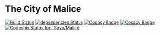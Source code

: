

# The City of Malice

[![Build Status](https://travis-ci.org/TSavo/Malice.svg?branch=master)](https://travis-ci.org/TSavo/Malice) [![dependencies Status](https://david-dm.org/tsavo/malice/status.svg)](https://david-dm.org/tsavo/malice) [![Codacy Badge](https://api.codacy.com/project/badge/Grade/868a65096baa466b86b0412868f34c5d)](https://www.codacy.com/app/evilgenius/Malice?utm_source=github.com&amp;utm_medium=referral&amp;utm_content=TSavo/Malice&amp;utm_campaign=Badge_Grade) [![Codacy Badge](https://api.codacy.com/project/badge/Coverage/868a65096baa466b86b0412868f34c5d)](https://www.codacy.com/app/evilgenius/Malice?utm_source=github.com&amp;utm_medium=referral&amp;utm_content=TSavo/Malice&amp;utm_campaign=Badge_Coverage) [ ![Codeship Status for TSavo/Malice](https://app.codeship.com/projects/a96ec000-9efd-0134-348a-7e4e3750070c/status?branch=master)](https://app.codeship.com/projects/189180)